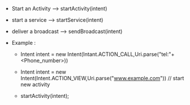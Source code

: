 - Start an Activity 	--> startActivity(intent)  

- start a service  --> startService(intent)  

- deliver a broadcast --> sendBroadcast(intent)  

- Example :
	- Intent intent = new Intent(Intant.ACTION_CALL,Uri.parse("tel:"+<Phone_number>))  

	- Intent intent = new Intent(Intent.ACTION_VIEW,Uri.parse("www.example.com")) // start new activity  

	- startActivity(intent);  